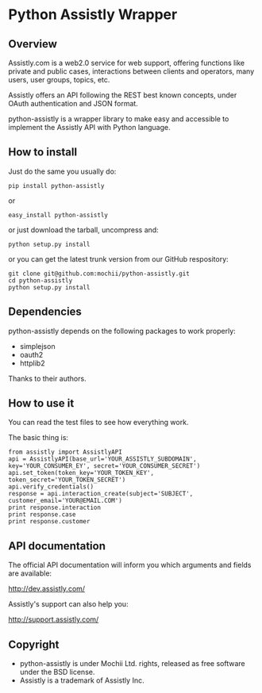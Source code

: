 # Python Assistly Wrapper

## Overview

Assistly.com is a web2.0 service for web support, offering functions like private and public cases,
interactions between clients and operators, many users, user groups, topics, etc.

Assistly offers an API following the REST best known concepts, under OAuth authentication and JSON
format.

python-assistly is a wrapper library to make easy and accessible to implement the Assistly API with
Python language.

## How to install

Just do the same you usually do:

    pip install python-assistly

or

    easy_install python-assistly

or just download the tarball, uncompress and:

    python setup.py install

or you can get the latest trunk version from our GitHub respository:

    git clone git@github.com:mochii/python-assistly.git
    cd python-assistly
    python setup.py install

## Dependencies

python-assistly depends on the following packages to work properly:

- simplejson
- oauth2
- httplib2

Thanks to their authors.

## How to use it

You can read the test files to see how everything work.

The basic thing is:

    from assistly import AssistlyAPI
    api = AssistlyAPI(base_url='YOUR_ASSISTLY_SUBDOMAIN', key='YOUR_CONSUMER_EY', secret='YOUR_CONSUMER_SECRET')
    api.set_token(token_key='YOUR_TOKEN_KEY', token_secret='YOUR_TOKEN_SECRET')
    api.verify_credentials()
    response = api.interaction_create(subject='SUBJECT', customer_email='YOUR@EMAIL.COM')
    print response.interaction
    print response.case
    print response.customer

## API documentation

The official API documentation will inform you which arguments and fields are available:

http://dev.assistly.com/

Assistly's support can also help you:

http://support.assistly.com/

## Copyright

- python-assistly is under Mochii Ltd. rights, released as free software under the BSD license.
- Assistly is a trademark of Assistly Inc.
